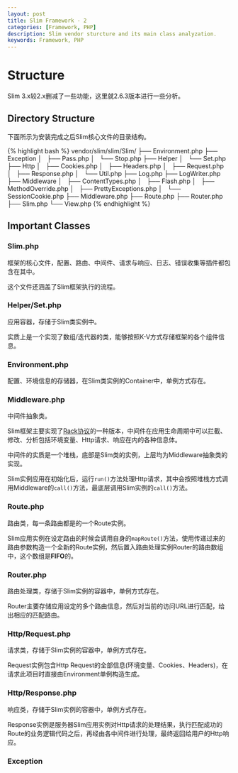 ```yaml
---
layout: post
title: Slim Framework - 2
categories: [Framework, PHP]
description: Slim vendor sturcture and its main class analyzation.
keywords: Framework, PHP
---
```

# Structure

Slim 3.x较2.x删减了一些功能，这里就2.6.3版本进行一些分析。

## Directory Structure

下面所示为安装完成之后Slim核心文件的目录结构。

{% highlight bash %}
vendor/slim/slim/Slim/
                    ├── Environment.php
                    ├── Exception
                    │   ├── Pass.php
                    │   └── Stop.php
                    ├── Helper
                    │   └── Set.php
                    ├── Http
                    │   ├── Cookies.php
                    │   ├── Headers.php
                    │   ├── Request.php
                    │   ├── Response.php
                    │   └── Util.php
                    ├── Log.php
                    ├── LogWriter.php
                    ├── Middleware
                    │   ├── ContentTypes.php
                    │   ├── Flash.php
                    │   ├── MethodOverride.php
                    │   ├── PrettyExceptions.php
                    │   └── SessionCookie.php
                    ├── Middleware.php
                    ├── Route.php
                    ├── Router.php
                    ├── Slim.php
                    └── View.php
{% endhighlight %}

## Important Classes

### Slim.php

框架的核心文件，配置、路由、中间件、请求与响应、日志、错误收集等插件都包含在其中。

这个文件还涵盖了Slim框架执行的流程。

### Helper/Set.php

应用容器，存储于Slim类实例中。

实质上是一个实现了数组/迭代器的类，能够按照K-V方式存储框架的各个组件信息。

### Environment.php

配置、环境信息的存储器，在Slim类实例的Container中，单例方式存在。

### Middleware.php

中间件抽象类。

Slim框架主要实现了[Rack协议](https://blog.engineyard.com/2015/understanding-rack-apps-and-middleware)的一种版本，中间件在应用生命周期中可以拦截、修改、分析包括环境变量、Http请求、响应在内的各种信息体。

中间件的实质是一个堆栈，底部是Slim类的实例，上层均为Middleware抽象类的实现。

Slim实例应用在初始化后，运行`run()`方法处理Http请求，其中会按照堆栈方式调用Middleware的`call()`方法，最底层调用Slim实例的`call()`方法。

### Route.php

路由类，每一条路由都是的一个Route实例。

Slim应用实例在设定路由的时候会调用自身的`mapRoute()`方法，使用传递过来的路由参数构造一个全新的Route实例，然后置入路由处理实例Router的路由数组中，这个数组是**FIFO**的。

### Router.php

路由处理类，存储于Slim实例的容器中，单例方式存在。

Router主要存储应用设定的多个路由信息，然后对当前的访问URL进行匹配，给出相应的匹配路由。

### Http/Request.php

请求类，存储于Slim实例的容器中，单例方式存在。

Request实例包含Http Request的全部信息(环境变量、Cookies、Headers)，在请求此项目时直接由Environment单例构造生成。

### Http/Response.php

响应类，存储于Slim实例的容器中，单例方式存在。

Response实例是服务器Slim应用实例对Http请求的处理结果，执行匹配成功的Route的业务逻辑代码之后，再经由各中间件进行处理，最终返回给用户的Http响应。

### Exception



